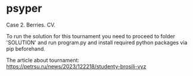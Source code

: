 # psyper
Case 2. Berries. CV.

To run the solution for this tournament you need to proceed to folder 'SOLUTION' and run program.py and install required python packages via pip beforehand.

The article about tournament: https://petrsu.ru/news/2023/122218/studenty-brosili-vyz
